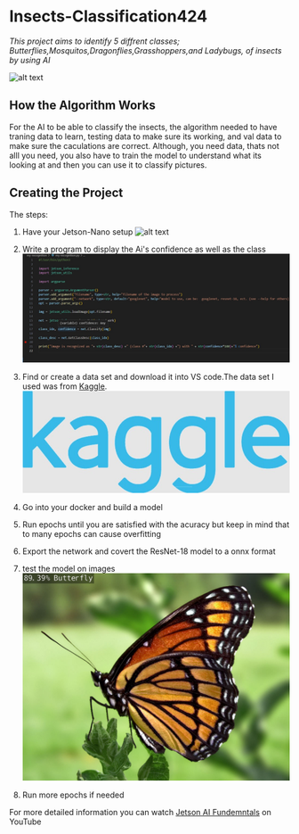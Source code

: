 # Insects-Classification424

 *This project aims to identify 5 diffrent classes; Butterflies,Mosquitos,Dragonflies,Grasshoppers,and Ladybugs, of insects by using AI* 

![alt text](https://cdn.britannica.com/45/102445-050-E3375B6D/Insect-diversity.jpg)

## How the Algorithm Works
For the AI to be able to classify the insects, the algorithm needed to have traning data to learn, testing data to make sure its working, and val data to make sure the caculations are correct. Although, you need data, thats not alll you need, you also have to train the model to understand what its looking at and then you can use it to classify pictures.
## Creating the Project
The steps:
1. Have your Jetson-Nano setup
   ![alt text](https://hexdocs.pm/nerves_system_jetson_nano/assets/images/jetson_nano_devkit.jpg)
2. Write a program to display the Ai's confidence as well as the class
  ![alt text](https://github.com/Charlotte424/Insects-Classification424/blob/main/Screenshot%202024-07-10%20112326.jpg)
3. Find or create a data set and download it into VS code.The data set I used was from	[Kaggle](https://www.kaggle.com/datasets?search=image+classification).
   ![](https://github.com/Charlotte424/Insects-Classification424/blob/main/Screenshot%202024-07-10%20141319.jpg)
4. Go into your docker and build a model   
6. Run epochs until you are satisfied with the acuracy but keep in mind that to many epochs can cause overfitting

7. Export the network and covert the ResNet-18 model to a onnx format
8. test the model on images
  ![Butterfly](https://github.com/Charlotte424/Insects-Classification424/blob/main/cat.jpg?raw=true)
10. Run more epochs if needed

For more detailed information you can watch 	[Jetson AI Fundemntals](https://www.youtube.com/watch?v=VWdJ4BCtam8&list=PL5B692fm6--uQRRDTPsJDp4o0xbzkoyf8) on YouTube


